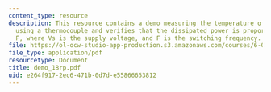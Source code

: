 ```yaml
---
content_type: resource
description: This resource contains a demo measuring the temperature of a CMOS inverter
  using a thermocouple and verifies that the dissipated power is proportional to Vs2
  F, where Vs is the supply voltage, and F is the switching frequency.
file: https://ol-ocw-studio-app-production.s3.amazonaws.com/courses/6-002-circuits-and-electronics-spring-2007/e264f9172ec6471b0d7de55866653812_demo_18rp.pdf
file_type: application/pdf
resourcetype: Document
title: demo_18rp.pdf
uid: e264f917-2ec6-471b-0d7d-e55866653812
---
```

